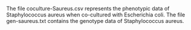 The file coculture-Saureus.csv represents the phenotypic data of Staphylococcus aureus
when co-cultured with Escherichia coli.
The file gen-saureus.txt contains the genotype data of Staphylococcus aureus.
